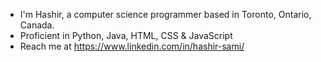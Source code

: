 - I'm Hashir, a computer science programmer based in Toronto, Ontario, Canada.
- Proficient in Python, Java, HTML, CSS & JavaScript
- Reach me at https://www.linkedin.com/in/hashir-sami/
